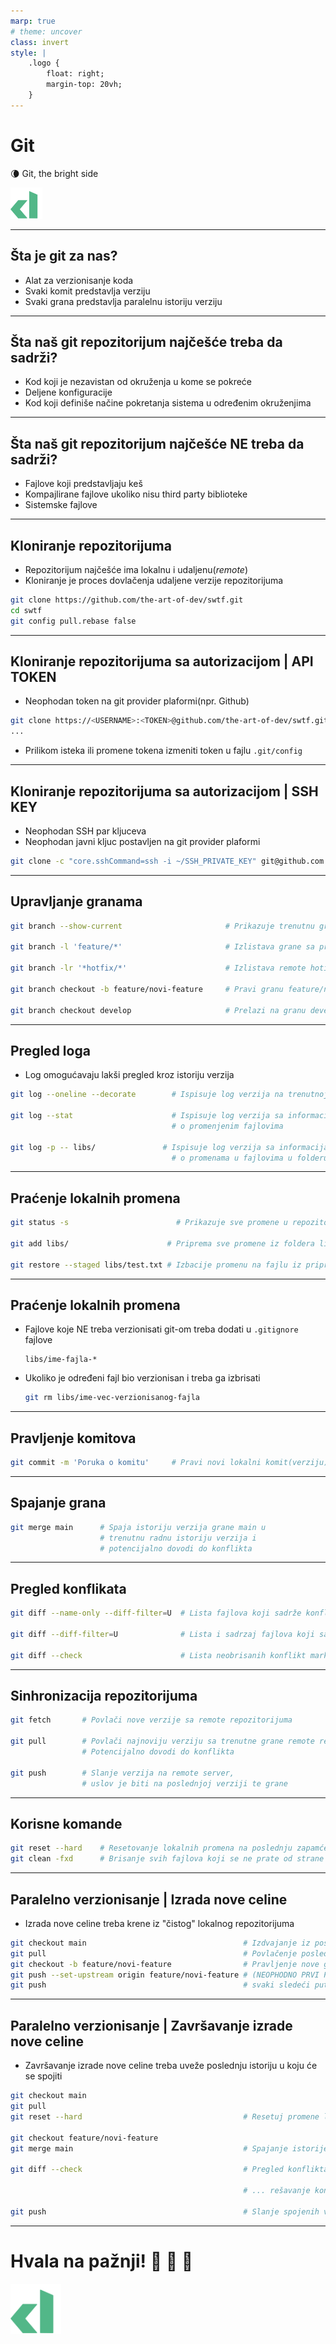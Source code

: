 ```yaml
---
marp: true
# theme: uncover
class: invert
style: |
    .logo {
        float: right;
        margin-top: 20vh;
    }
---
```


# Git

🌘 Git, the bright side


<img class="logo" src="../../../assets/aod-logo.svg" height="50px" />

---

## Šta je git za nas?

- Alat za verzionisanje koda
- Svaki komit predstavlja verziju
- Svaki grana predstavlja paralelnu istoriju verziju

---

## Šta naš git repozitorijum najčešće treba da sadrži?

- Kod koji je nezavistan od okruženja u kome se pokreće
- Deljene konfiguracije
- Kod koji definiše načine pokretanja sistema u određenim okruženjima

---

## Šta naš git repozitorijum najčešće NE treba da sadrži?

- Fajlove koji predstavljaju keš
- Kompajlirane fajlove ukoliko nisu third party biblioteke
- Sistemske fajlove

---

## Kloniranje repozitorijuma

- Repozitorijum najčešće ima lokalnu i udaljenu(*remote*)
- Kloniranje je proces dovlačenja udaljene verzije repozitorijuma

```bash
git clone https://github.com/the-art-of-dev/swtf.git                            # Klonira repozitorijum
cd swtf
git config pull.rebase false                                                    # Postavlja mehanizam za spajanje grana
```

---

## Kloniranje repozitorijuma sa autorizacijom | API TOKEN

- Neophodan token na git provider plaformi(npr. Github)

```bash
git clone https://<USERNAME>:<TOKEN>@github.com/the-art-of-dev/swtf.git         # Klonira repozitorijum
...
```

- Prilikom isteka ili promene tokena izmeniti token u fajlu `.git/config`

---

## Kloniranje repozitorijuma sa autorizacijom | SSH KEY

- Neophodan SSH par kljuceva
- Neophodan javni kljuc postavljen na git provider plaformi

```bash
git clone -c "core.sshCommand=ssh -i ~/SSH_PRIVATE_KEY" git@github.com:the-art-of-dev/swtf.git
```

---

## Upravljanje granama

```bash
git branch --show-current                       # Prikazuje trenutnu granu

git branch -l 'feature/*'                       # Izlistava grane sa prefixom feature/

git branch -lr '*hotfix/*'                      # Izlistava remote hotifx/ grane

git branch checkout -b feature/novi-feature     # Pravi granu feature/novi-feature

git branch checkout develop                     # Prelazi na granu develop
```

---

## Pregled loga

- Log omogućavaju lakši pregled kroz istoriju verzija

```bash
git log --oneline --decorate        # Ispisuje log verzija na trenutnoj grani

git log --stat                      # Ispisuje log verzija sa informacijama
                                    # o promenjenim fajlovima

git log -p -- libs/               # Ispisuje log verzija sa informacijama
                                    # o promenama u fajlovima u folderu libs/
```

---

## Praćenje lokalnih promena

```bash
git status -s                        # Prikazuje sve promene u repozitorijumu

git add libs/                      # Priprema sve promene iz foldera libs/ za novi komit

git restore --staged libs/test.txt # Izbacije promenu na fajlu iz pripremljenih za novi komit
```

---

## Praćenje lokalnih promena

- Fajlove koje NE treba verzionisati git-om treba dodati u `.gitignore` fajlove

  ```
  libs/ime-fajla-*
  ```

- Ukoliko je određeni fajl bio verzionisan i treba ga izbrisati

  ```bash
  git rm libs/ime-vec-verzionisanog-fajla
  ```

---

## Pravljenje komitova

```bash
git commit -m 'Poruka o komitu'     # Pravi novi lokalni komit(verziju) na osnovu pripremljenih fajlova
```

---

## Spajanje grana

```bash
git merge main      # Spaja istoriju verzija grane main u
                    # trenutnu radnu istoriju verzija i
                    # potencijalno dovodi do konflikta
```

---

## Pregled konflikata

```bash
git diff --name-only --diff-filter=U  # Lista fajlova koji sadrže konflikte

git diff --diff-filter=U              # Lista i sadrzaj fajlova koji sadrže konflikte

git diff --check                      # Lista neobrisanih konflikt markera u fajlovima
```

---

## Sinhronizacija repozitorijuma

```bash
git fetch       # Povlači nove verzije sa remote repozitorijuma

git pull        # Povlači najnoviju verziju sa trenutne grane remote repozitorijuma
                # Potencijalno dovodi do konflikta

git push        # Slanje verzija na remote server,
                # uslov je biti na poslednjoj verziji te grane
```

---
## Korisne komande

```bash
git reset --hard    # Resetovanje lokalnih promena na poslednju zapamćenu verziju (ne važi za novonastale fajlove)
git clean -fxd      # Brisanje svih fajlova koji se ne prate od strane gita(ukljucujući i novonastale)
```

---

## Paralelno verzionisanje | Izrada nove celine

- Izrada nove celine treba krene iz "čistog" lokalnog repozitorijuma

```bash
git checkout main                                   # Izdvajanje iz poslednje vrzije na main grani
git pull                                            # Povlačenje poslednje zapaćenje verzije na udaljenom repozitorijumu
git checkout -b feature/novi-feature                # Pravljenje nove grane(istorije) za izradu nove celine
git push --set-upstream origin feature/novi-feature # (NEOPHODNO PRVI PUT) Slanje nove grane na udaljeni repozitorijum
git push                                            # svaki sledeći put
```

---

## Paralelno verzionisanje | Završavanje izrade nove celine

- Završavanje izrade nove celine treba uveže poslednju istoriju u koju će se spojiti

```bash
git checkout main
git pull                                            
git reset --hard                                    # Resetuj promene logalne promene ukoliko ih ima

git checkout feature/novi-feature
git merge main                                      # Spajanje istorije main u istoriju feature/novi-feature

git diff --check                                    # Pregled konflikta ukoliko postoje

                                                    # ... rešavanje konflikta

git push                                            # Slanje spojenih verzija na remote repozitorijum
```

---

# Hvala na pažnji! 🙈 🙉 🙊

<img class="logo" src="../../../assets/aod-logo.svg" height="80px" />